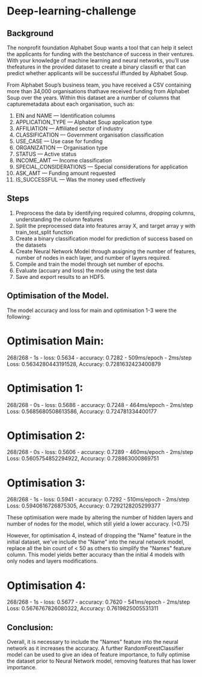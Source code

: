 # Deep-learning-challenge

## Background
The nonprofit foundation Alphabet Soup wants a tool that can help it select the applicants for funding with the bestchance of success in their ventures. With your knowledge of machine learning and neural networks, you’ll use thefeatures in the provided dataset to create a binary classifi er that can predict whether applicants will be successful iffunded by Alphabet Soup.

From Alphabet Soup’s business team, you have received a CSV containing more than 34,000 organisations thathave received funding from Alphabet Soup over the years. Within this dataset are a number of columns that capturemetadata about each organisation, such as:
1. EIN and NAME — Identification columns
2. APPLICATION_TYPE — Alphabet Soup application type
3. AFFILIATION — Affiliated sector of industry
4. CLASSIFICATION — Government organisation classification
5. USE_CASE — Use case for funding
6. ORGANIZATION — Organisation type
7. STATUS — Active status
8. INCOME_AMT — Income classification
9. SPECIAL_CONSIDERATIONS — Special considerations for application
10. ASK_AMT — Funding amount requested
11. IS_SUCCESSFUL — Was the money used effectively

## Steps
1. Preprocess the data by identifying required columns, dropping columns, understanding the column features
2. Split the preprocessed data into features array X, and target array y with train_test_split function
3. Create a binary classification model for prediction of success based on the datasets
4. Create Neural Network Model through assigning the number of features, number of nodes in each layer, and number of layers required.
5. Compile and train the model through set number of epochs.
6. Evaluate (accuary and loss) the mode using the test data
7. Save and export results to an HDF5.

## Optimisation of the Model. 
The model accuracy and loss for main and optimisation 1-3 were the following:

# Optimisation Main:
268/268 - 1s - loss: 0.5634 - accuracy: 0.7282 - 509ms/epoch - 2ms/step
Loss: 0.5634280443191528, Accuracy: 0.7281632423400879

# Optimisation 1:
268/268 - 0s - loss: 0.5686 - accuracy: 0.7248 - 464ms/epoch - 2ms/step
Loss: 0.5685680508613586, Accuracy: 0.724781334400177

# Optimisation 2: 
268/268 - 0s - loss: 0.5606 - accuracy: 0.7289 - 460ms/epoch - 2ms/step
Loss: 0.5605754852294922, Accuracy: 0.728863000869751

# Optimisation 3: 
268/268 - 1s - loss: 0.5941 - accuracy: 0.7292 - 510ms/epoch - 2ms/step
Loss: 0.5940616726875305, Accuracy: 0.7292128205299377

These optimisation were made by altering the number of hidden layers and number of nodes for the model, which still yield a lower accuracy. (<0.75)

However, for optimisation 4, instead of dropping the "Name" feature in the initial dataset, we've include the "Name" into the neural network model, replace all the bin count of < 50 as others tio simplify the "Names" feature column. This model yields better accuracy than the initial 4 models with only nodes and layers modifications.

# Optimisation 4:
268/268 - 1s - loss: 0.5677 - accuracy: 0.7620 - 541ms/epoch - 2ms/step
Loss: 0.5676767826080322, Accuracy: 0.7619825005531311

## Conclusion:
Overall, it is necessary to include the "Names" feature into the neural network as it increases the accuracy. A further RandomForestClassifier model can be used to give an idea of feature importance, to fully optimise the dataset prior to Neural Network model, removing features that has lower importance. 